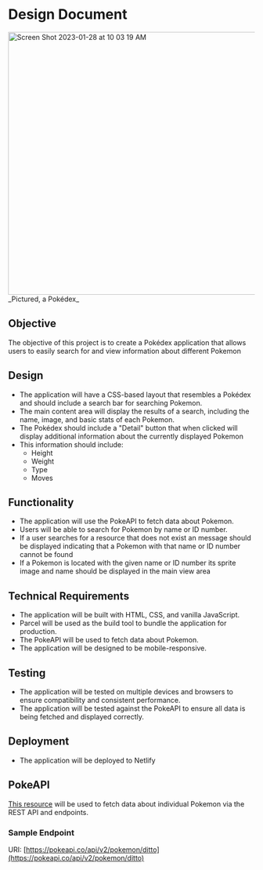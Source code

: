 # Design Document

<img width="536" alt="Screen Shot 2023-01-28 at 10 03 19 AM" src="https://user-images.githubusercontent.com/12022922/215273683-02afb791-9791-4624-bfe5-157a50e41238.png">
_Pictured, a Pokédex_

## Objective

The objective of this project is to create a Pokédex application that allows users to easily search for and view information about different Pokemon

## Design

- The application will have a CSS-based layout that resembles a Pokédex and should include  a search bar for searching Pokemon.
- The main content area will display the results of a search, including the name, image, and basic stats of each Pokemon.
- The Pokédex should include a "Detail" button that when clicked will display additional information about the currently displayed Pokemon
- This information should include:
  - Height
  - Weight
  - Type
  - Moves

## Functionality

- The application will use the PokeAPI to fetch data about Pokemon.
- Users will be able to search for Pokemon by name or ID number.
- If a user searches for a resource that does not exist an message should be displayed indicating that a Pokemon with that name or ID number cannot be found
- If a Pokemon is located with the given name or ID number its sprite image and name should be displayed in the main view area

## Technical Requirements

- The application will be built with HTML, CSS, and vanilla JavaScript.
- Parcel will be used as the build tool to bundle the application for production.
- The PokeAPI will be used to fetch data about Pokemon.
- The application will be designed to be mobile-responsive.

## Testing

- The application will be tested on multiple devices and browsers to ensure compatibility and consistent performance.
- The application will be tested against the PokeAPI to ensure all data is being fetched and displayed correctly.

## Deployment

- The application will be deployed to Netlify

## PokeAPI

[This resource](https://pokeapi.co/) will be used to fetch data about individual Pokemon via the REST API and endpoints.

### Sample Endpoint

URI: [https://pokeapi.co/api/v2/pokemon/ditto](https://pokeapi.co/api/v2/pokemon/ditto)
